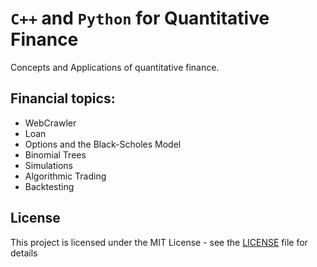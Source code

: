 # `C++` and `Python` for Quantitative Finance

Concepts and Applications of quantitative finance.

## Financial topics: 
- WebCrawler
- Loan
- Options and the Black-Scholes Model
- Binomial Trees
- Simulations
- Algorithmic Trading
- Backtesting




## License
This project is licensed under the MIT License - see the [LICENSE](LICENSE) file for details
